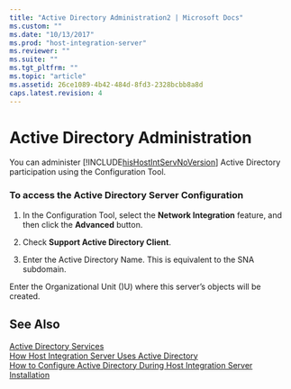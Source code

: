 ```yaml
---
title: "Active Directory Administration2 | Microsoft Docs"
ms.custom: ""
ms.date: "10/13/2017"
ms.prod: "host-integration-server"
ms.reviewer: ""
ms.suite: ""
ms.tgt_pltfrm: ""
ms.topic: "article"
ms.assetid: 26ce1089-4b42-484d-8fd3-2328bcbb8a8d
caps.latest.revision: 4
---
```

# Active Directory Administration
You can administer [!INCLUDE[hisHostIntServNoVersion](../core/includes/hishostintservnoversion-md.md)] Active Directory participation using the Configuration Tool.  
  
### To access the Active Directory Server Configuration  
  
1.  In the Configuration Tool, select the **Network Integration** feature, and then click the **Advanced** button.  
  
2.  Check **Support Active Directory Client**.  
  
3.  Enter the Active Directory Name. This is equivalent to the SNA subdomain.  
  
 Enter the Organizational Unit ()U) where this server’s objects will be created.  
  
## See Also  
 [Active Directory Services](../core/active-directory-services.md)   
 [How Host Integration Server Uses Active Directory](../core/how-host-integration-server-uses-active-directory.md)   
 [How to Configure Active Directory During Host Integration Server Installation](../core/how-to-configure-active-directory-during-host-integration-server-installation.md)